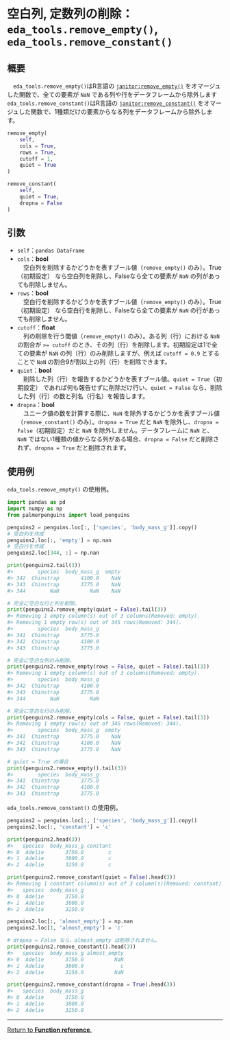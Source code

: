 # 空白列, 定数列の削除：`eda_tools.remove_empty()`, `eda_tools.remove_constant()`

## 概要

　`eda_tools.remove_empty()`はR言語の [`janitor:remove_empty()`](https://sfirke.github.io/janitor/reference/remove_empty.html) をオマージュした関数で、全ての要素が `NaN` である列や行をデータフレームから除外します`eda_tools.remove_constant()`はR言語の [`janitor:remove_constant()`](https://sfirke.github.io/janitor/reference/remove_constant.html) をオマージュした関数で、1種類だけの要素からなる列をデータフレームから除外します。

``` python
remove_empty(
    self, 
    cols = True, 
    rows = True, 
    cutoff = 1, 
    quiet = True
)

remove_constant(
    self, 
    quiet = True, 
    dropna = False
)
```


## 引数

- `self`：`pandas DataFrame`
- `cols`：**bool**</br>
　空白列を削除するかどうかを表すブール値（`remove_empty()` のみ）。True（初期設定） なら空白列を削除し、Falseなら全ての要素が `NaN` の列があっても削除しません。
- `rows`：**bool**</br>
　空白行を削除するかどうかを表すブール値（`remove_empty()` のみ）。True（初期設定） なら空白行を削除し、Falseなら全ての要素が `NaN` の行があっても削除しません。
- `cutoff`：**float**</br>
　列の削除を行う閾値（`remove_empty()` のみ）。ある列（行）における `NaN` の割合が `>= cutoff` のとき、その列（行）を削除します。初期設定は1で全ての要素が `NaN` の列（行）のみ削除しますが、例えば `cutoff = 0.9` とすることで `NaN` の割合9が割以上の列（行）を削除できます。
- `quiet`：**bool**</br>
　削除した列（行）を報告するかどうかを表すブール値。`quiet = True`（初期設定） であれば何も報告せずに削除だけ行い、`quiet = False` なら、削除した列（行）の数と列名（行名）を報告します。
- `dropna`：**bool**</br>
　ユニーク値の数を計算する際に、`NaN` を除外するかどうかを表すブール値（`remove_constant()` のみ）。`dropna = True` だと `NaN` を除外し、`dropna = False`（初期設定）だと `NaN` を除外しません。データフレームに `NaN` と、 `NaN` ではない1種類の値からなる列がある場合、`dropna = False` だと削除されず、`dropna = True` だと削除されます。

## 使用例

`eda_tools.remove_empty()` の使用例。

``` python
import pandas as pd
import numpy as np
from palmerpenguins import load_penguins

penguins2 = penguins.loc[:, ['species', 'body_mass_g']].copy()
# 空白列を作成
penguins2.loc[:, 'empty'] = np.nan
# 空白行を作成
penguins2.loc[344, :] = np.nan

print(penguins2.tail(3))
#>        species  body_mass_g  empty
#> 342  Chinstrap       4100.0    NaN
#> 343  Chinstrap       3775.0    NaN
#> 344        NaN          NaN    NaN
```

``` python
# 完全に空白な行と列を削除。
print(penguins2.remove_empty(quiet = False).tail(3))
#> Removing 1 empty column(s) out of 3 columns(Removed: empty).
#> Removing 1 empty row(s) out of 345 rows(Removed: 344).
#>        species  body_mass_g
#> 341  Chinstrap       3775.0
#> 342  Chinstrap       4100.0
#> 343  Chinstrap       3775.0

# 完全に空白な列のみ削除。
print(penguins2.remove_empty(rows = False, quiet = False).tail(3))
#> Removing 1 empty column(s) out of 3 columns(Removed: empty).
#>        species  body_mass_g
#> 342  Chinstrap       4100.0
#> 343  Chinstrap       3775.0
#> 344        NaN          NaN

# 完全に空白な行のみ削除。
print(penguins2.remove_empty(cols = False, quiet = False).tail(3))
#> Removing 1 empty row(s) out of 345 rows(Removed: 344).
#>        species  body_mass_g  empty
#> 341  Chinstrap       3775.0    NaN
#> 342  Chinstrap       4100.0    NaN
#> 343  Chinstrap       3775.0    NaN
```

``` python
# quiet = True の場合
print(penguins2.remove_empty().tail(3))
#>        species  body_mass_g
#> 341  Chinstrap       3775.0
#> 342  Chinstrap       4100.0
#> 343  Chinstrap       3775.0
```

`eda_tools.remove_constant()` の使用例。

``` python
penguins2 = penguins.loc[:, ['species', 'body_mass_g']].copy()
penguins2.loc[:, 'constant'] = 'c'

print(penguins2.head(3))
#>   species  body_mass_g constant
#> 0  Adelie       3750.0        c
#> 1  Adelie       3800.0        c
#> 2  Adelie       3250.0        c

print(penguins2.remove_constant(quiet = False).head(3))
#> Removing 1 constant column(s) out of 3 column(s)(Removed: constant).
#>   species  body_mass_g
#> 0  Adelie       3750.0
#> 1  Adelie       3800.0
#> 2  Adelie       3250.0
```

``` python
penguins2.loc[:, 'almost_empty'] = np.nan
penguins2.loc[1, 'almost_empty'] = 'c'

# dropna = False なら、almost_empty は削除されません。
print(penguins2.remove_constant().head(3))
#>   species  body_mass_g almost_empty
#> 0  Adelie       3750.0          NaN
#> 1  Adelie       3800.0            c
#> 2  Adelie       3250.0          NaN

print(penguins2.remove_constant(dropna = True).head(3))
#>   species  body_mass_g
#> 0  Adelie       3750.0
#> 1  Adelie       3800.0
#> 2  Adelie       3250.0
```
***
[Return to **Function reference**.](https://github.com/Hirototensho/Py4Stats/blob/main/man/reference.md)
